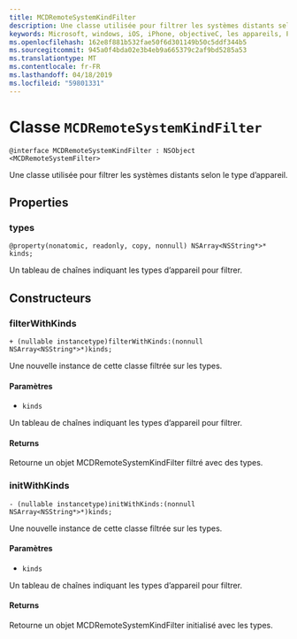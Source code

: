 ```yaml
---
title: MCDRemoteSystemKindFilter
description: Une classe utilisée pour filtrer les systèmes distants selon le type d’appareil.
keywords: Microsoft, windows, iOS, iPhone, objectiveC, les appareils, Project Rome connectés
ms.openlocfilehash: 162e8f881b532fae50f6d301149b50c5ddf344b5
ms.sourcegitcommit: 945a0f4bda02e3b4eb9a665379c2af9bd5285a53
ms.translationtype: MT
ms.contentlocale: fr-FR
ms.lasthandoff: 04/18/2019
ms.locfileid: "59801331"
---
```

# <a name="class-mcdremotesystemkindfilter"></a>Classe `MCDRemoteSystemKindFilter` 

```
@interface MCDRemoteSystemKindFilter : NSObject <MCDRemoteSystemFilter>
```  

Une classe utilisée pour filtrer les systèmes distants selon le type d’appareil.

## <a name="properties"></a>Properties

### <a name="kinds"></a>types
`@property(nonatomic, readonly, copy, nonnull) NSArray<NSString*>* kinds;`

Un tableau de chaînes indiquant les types d’appareil pour filtrer.

## <a name="constructors"></a>Constructeurs

### <a name="filterwithkinds"></a>filterWithKinds
`+ (nullable instancetype)filterWithKinds:(nonnull NSArray<NSString*>*)kinds;`

Une nouvelle instance de cette classe filtrée sur les types.

#### <a name="parameters"></a>Paramètres 
* `kinds`

 Un tableau de chaînes indiquant les types d’appareil pour filtrer.

#### <a name="returns"></a>Returns
Retourne un objet MCDRemoteSystemKindFilter filtré avec des types.

### <a name="initwithkinds"></a>initWithKinds
`- (nullable instancetype)initWithKinds:(nonnull NSArray<NSString*>*)kinds;`

Une nouvelle instance de cette classe filtrée sur les types.

#### <a name="parameters"></a>Paramètres 
* `kinds` 

Un tableau de chaînes indiquant les types d’appareil pour filtrer.

#### <a name="returns"></a>Returns
Retourne un objet MCDRemoteSystemKindFilter initialisé avec les types.